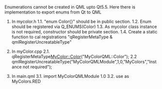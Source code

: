 Enumerations cannot be created in QML upto Qt5.5.
Here there is implementation to export enums from Qt to QML
1. In mycolor.h
   1.1. "enum Color{}" should be in public section.
   1.2. Enum should be registered via Q_ENUMS(Color)
   1.3. As mycolor class instance is not required, constructor should be private section.
   1.4. Create a static function to cal registrations "qRegisterMetaType & qmlRegisterUncreatableType"
2. In myColor.cpp
   2.1. qRegisterMetaType<MyColor::Color>("MyColorQML::Color");
   2.2 qmlRegisterUncreatableType<MyColor>("MyColorQMLModule",1,0,"MyColors","Instance not required");

3. In main.qml
   3.1. import MyColorQMLModule 1.0
   3.2. use as MyColors.RED
 
  
